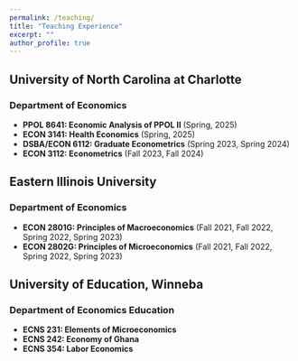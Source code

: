 ```yaml
---
permalink: /teaching/
title: "Teaching Experience"
excerpt: ""
author_profile: true
---
```


## University of North Carolina at Charlotte  
### Department of Economics  
- **PPOL 8641: Economic Analysis of PPOL II** (Spring, 2025)
- **ECON 3141: Health Economics** (Spring, 2025)
- **DSBA/ECON 6112: Graduate Econometrics** (Spring 2023, Spring 2024)  
- **ECON 3112: Econometrics** (Fall 2023, Fall 2024)  

## Eastern Illinois University  
### Department of Economics  
- **ECON 2801G: Principles of Macroeconomics** (Fall 2021, Fall 2022, Spring 2022, Spring 2023)  
- **ECON 2802G: Principles of Microeconomics** (Fall 2021, Fall 2022, Spring 2022, Spring 2023)  

## University of Education, Winneba  
### Department of Economics Education  
- **ECNS 231: Elements of Microeconomics**  
- **ECNS 242: Economy of Ghana**  
- **ECNS 354: Labor Economics**  
